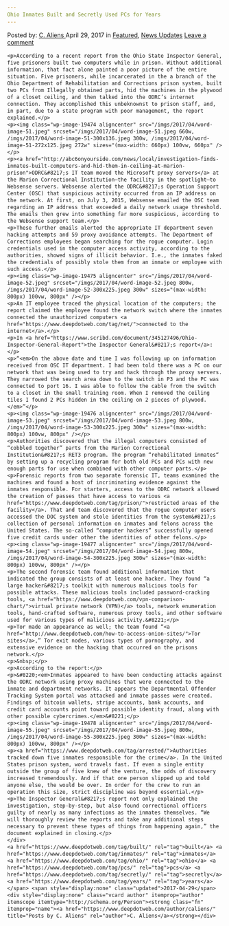 ```yaml
---
Ohio Inmates Built and Secretly Used PCs for Years
---
```

<article class="post-listing post-19466 post type-post status-publish format-standard has-post-thumbnail hentry  tag-built tag-inmates tag-ohio tag-pcs tag-secretly tag-years">
    <div class="post-inner">
        <span>Posted by: <a href="https://www.deepdotweb.com/author/caliens/" title="">C. Aliens </a></span>
    <span>April 29, 2017</span>
    <span>in <a href="https://www.deepdotweb.com/category/deepdot-news/" rel="category tag">Featured</a>, <a href="https://www.deepdotweb.com/category/news-updates/" rel="category tag">News Updates</a></span>
    <span><a href="https://www.deepdotweb.com/2017/04/29/ohio-inmates-built-secretly-used-pcs-years/#respond">Leave a comment</a></span>
    </p>
    <div class="clear"></div>
    
    <p>According to a recent report from the Ohio State Inspector General, five prisoners built two computers while in prison. Without additional information, that fact alone painted a poor picture of the entire situation. Five prisoners, while incarcerated in the a branch of the Ohio Department of Rehabilitation and Corrections prison system, built two PCs from Illegally obtained parts, hid the machines in the plywood of a closet ceiling, and then talked into the ODRC’s internet connection. They accomplished this unbeknownst to prison staff, and, in part, due to a state program with poor management, the report explained.</p>
    <p><img class="wp-image-19474 aligncenter" src="/imgs/2017/04/word-image-51.jpeg" srcset="/imgs/2017/04/word-image-51.jpeg 660w, /imgs/2017/04/word-image-51-300x136.jpeg 300w, /imgs/2017/04/word-image-51-272x125.jpeg 272w" sizes="(max-width: 660px) 100vw, 660px" /></p>
    <p><a href="http://abc6onyourside.com/news/local/investigation-finds-inmates-built-computers-and-hid-them-in-ceiling-at-marion-prison">ODRC&#8217;s IT team moved the Microsoft proxy servers</a> at the Marion Correctional Institution—the facility in the spotlight—to Websense servers. Websense alerted the ODRC&#8217;s Operation Support Center (OSC) that suspicious activity occurred from an IP address on the network. At first, on July 3, 2015, Websense emailed the OSC team regarding an IP address that exceeded a daily network usage threshold. The emails then grew into something far more suspicious, according to the Websense support team.</p>
    <p>These further emails alerted the appropriate IT department seven hacking attempts and 59 proxy avoidance attempts. The Department of Corrections employees began searching for the rogue computer. Login credentials used in the computer access activity, according to the authorities, showed signs of illicit behavior. I.e., the inmates faked the credentials of possibly stole them from an inmate or employee with such access.</p>
    <p><img class="wp-image-19475 aligncenter" src="/imgs/2017/04/word-image-52.jpeg" srcset="/imgs/2017/04/word-image-52.jpeg 800w, /imgs/2017/04/word-image-52-300x225.jpeg 300w" sizes="(max-width: 800px) 100vw, 800px" /></p>
    <p>An IT employee traced the physical location of the computers; the report claimed the employee found the network switch where the inmates connected the unauthorized computers <a href="https://www.deepdotweb.com/tag/net/">connected to the internet</a>.</p>
    <p>In <a href="https://www.scribd.com/document/345127496/Ohio-Inspector-General-Report">the Inspector General&#8217;s report</a>:</p>
    <p>“<em>On the above date and time I was following up on information received from OSC IT department. I had been told there was a PC on our network that was being used to try and hack through the proxy servers. They narrowed the search area down to the switch in P3 and the PC was connected to port 16. I was able to follow the cable from the switch to a closet in the small training room. When I removed the ceiling tiles I found 2 PCs hidden in the ceiling on 2 pieces of plywood.</em>”</p>
    <p><img class="wp-image-19476 aligncenter" src="/imgs/2017/04/word-image-53.jpeg" srcset="/imgs/2017/04/word-image-53.jpeg 800w, /imgs/2017/04/word-image-53-300x225.jpeg 300w" sizes="(max-width: 800px) 100vw, 800px" /></p>
    <p>Authorities discovered that the illegal computers consisted of “cobbled together” parts from the Marion Correctional Institution&#8217;s RET3 program. The program “rehabilitated inmates“ by setting up a recycling program for both old PCs and PCs with new enough parts for use when combined with other computer parts.</p>
    <p>Forensic reports from two separate forensic IT, teams examined the machines and found a host of incriminating evidence against the inmates responsible. For starters, access to the ODRC network allowed the creation of passes that have access to various <a href="https://www.deepdotweb.com/tag/prison/">restricted areas of the facility</a>. That and team discovered that the rogue computer users accessed the DOC system and stole identities from the system&#8217;s collection of personal information on inmates and felons across the United States. The so-called “computer hackers” successfully opened five credit cards under other the identities of other felons.</p>
    <p><img class="wp-image-19477 aligncenter" src="/imgs/2017/04/word-image-54.jpeg" srcset="/imgs/2017/04/word-image-54.jpeg 800w, /imgs/2017/04/word-image-54-300x225.jpeg 300w" sizes="(max-width: 800px) 100vw, 800px" /></p>
    <p>The second forensic team found additional information that indicated the group consists of at least one hacker. They found “a large hacker&#8217;s toolkit with numerous malicious tools for possible attacks. These malicious tools included password-cracking tools, <a href="https://www.deepdotweb.com/vpn-comparison-chart/">virtual private network (VPN)</a> tools, network enumeration tools, hand-crafted software, numerous proxy tools, and other software used for various types of malicious activity.&#8221;</p>
    <p>Tor made an appearance as well; the team found “<a href="http://www.deepdotweb.com/how-to-access-onion-sites/">Tor sites</a>,” Tor exit nodes, various types of pornography, and extensive evidence on the hacking that occurred on the prisons network.</p>
    <p>&nbsp;</p>
    <p>According to the report:</p>
    <p>&#8220;<em>Inmates appeared to have been conducting attacks against the ODRC network using proxy machines that were connected to the inmate and department networks. It appears the Departmental Offender Tracking System portal was attacked and inmate passes were created. Findings of bitcoin wallets, stripe accounts, bank accounts, and credit card accounts point toward possible identity fraud, along with other possible cybercrimes.</em>&#8221;</p>
    <p><img class="wp-image-19478 aligncenter" src="/imgs/2017/04/word-image-55.jpeg" srcset="/imgs/2017/04/word-image-55.jpeg 800w, /imgs/2017/04/word-image-55-300x225.jpeg 300w" sizes="(max-width: 800px) 100vw, 800px" /></p>
    <p><a href="https://www.deepdotweb.com/tag/arrested/">Authorities tracked down five inmates responsible for the crime</a>. In the United States prison system, word travels fast. If even a single entity outside the group of five knew of the venture, the odds of discovery increased tremendously. And if that one person slipped up and told anyone else, the would be over. In order for the crew to run an operation this size, strict discipline was beyond essential.</p>
    <p>The Inspector General&#8217;s report not only explained the investigation, step-by-step, but also found correctional officers guilty of nearly as many infections as the inmates themselves. “We will thoroughly review the reports and take any additional steps necessary to prevent these types of things from happening again,” the document explained in closing.</p>
    </div>
    <a href="https://www.deepdotweb.com/tag/built/" rel="tag">built</a> <a href="https://www.deepdotweb.com/tag/inmates/" rel="tag">inmates</a> <a href="https://www.deepdotweb.com/tag/ohio/" rel="tag">ohio</a> <a href="https://www.deepdotweb.com/tag/pcs/" rel="tag">pcs</a> <a href="https://www.deepdotweb.com/tag/secretly/" rel="tag">secretly</a> <a href="https://www.deepdotweb.com/tag/years/" rel="tag">years</a></span> <span style="display:none" class="updated">2017-04-29</span>
    <div style="display:none" class="vcard author" itemprop="author" itemscope itemtype="http://schema.org/Person"><strong class="fn" itemprop="name"><a href="https://www.deepdotweb.com/author/caliens/" title="Posts by C. Aliens" rel="author">C. Aliens</a></strong></div>
    
